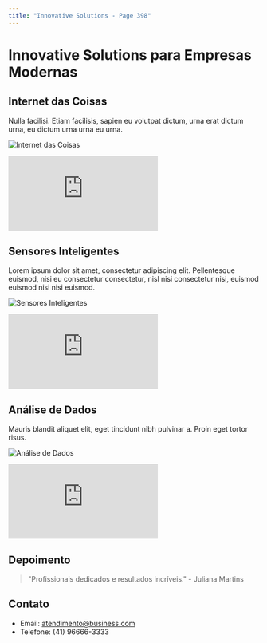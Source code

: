 ```yaml
---
title: "Innovative Solutions - Page 398"
---
```


# Innovative Solutions para Empresas Modernas

## Internet das Coisas
Nulla facilisi. Etiam facilisis, sapien eu volutpat dictum, urna erat dictum urna, eu dictum urna urna eu urna.

![Internet das Coisas](https://source.unsplash.com/800x400/?iot,technology,devices,7901)
<iframe class="w-full h-64 object-cover rounded-lg shadow-lg my-4" src="https://www.youtube.com/embed/ejubeppy9mc" frameborder="0" allowfullscreen></iframe>

## Sensores Inteligentes
Lorem ipsum dolor sit amet, consectetur adipiscing elit. Pellentesque euismod, nisi eu consectetur consectetur, nisl nisi consectetur nisi, euismod euismod nisi nisi euismod.

![Sensores Inteligentes](https://source.unsplash.com/800x400/?smart,sensor,technology,8691)
<iframe class="w-full h-64 object-cover rounded-lg shadow-lg my-4" src="https://www.youtube.com/embed/XT35XdL0frc" frameborder="0" allowfullscreen></iframe>

## Análise de Dados
Mauris blandit aliquet elit, eget tincidunt nibh pulvinar a. Proin eget tortor risus.

![Análise de Dados](https://source.unsplash.com/800x400/?data,analytics,computer,7389)
<iframe class="w-full h-64 object-cover rounded-lg shadow-lg my-4" src="https://www.youtube.com/embed/l3Ea_hq9vW4" frameborder="0" allowfullscreen></iframe>

## Depoimento
> "Profissionais dedicados e resultados incríveis." - Juliana Martins

## Contato
- Email: atendimento@business.com
- Telefone: (41) 96666-3333
